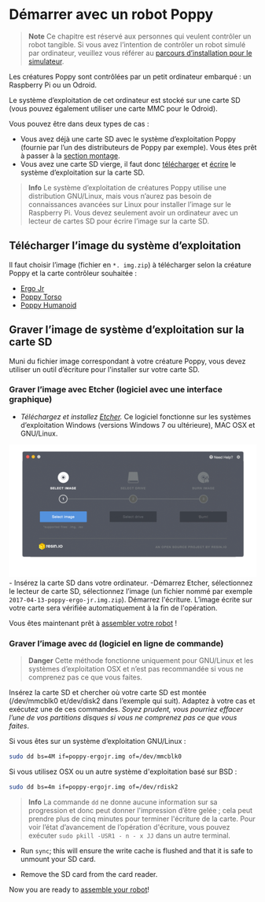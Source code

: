 # Démarrer avec un robot Poppy

> **Note** Ce chapitre est réservé aux personnes qui veulent contrôler un robot tangible. Si vous avez l’intention de contrôler un robot simulé par ordinateur, veuillez vous référer au [parcours d’installation pour le simulateur](README.md#you-want-to-try-poppy-robots-in-a-simulator-or-in-a-web-viewer).

Les créatures Poppy sont contrôlées par un petit ordinateur embarqué : un Raspberry Pi ou un Odroid.

Le système d’exploitation de cet ordinateur est stocké sur une carte SD (vous pouvez également utiliser une carte MMC pour le Odroid).

Vous pouvez être dans deux types de cas :

- Vous avez déjà une carte SD avec le système d’exploitation Poppy (fournie par l’un des distributeurs de Poppy par exemple). Vous êtes prêt à passer à la [section montage](../assembly-guides/ergo-jr.md).
- Vous avez une carte SD vierge, il faut donc [télécharger](#download-the-image-of-the-operating-system) et [écrire](#write-the-operating-system-image-to-the-sd-card) le système d’exploitation sur la carte SD.

> **Info** Le système d’exploitation de créatures Poppy utilise une distribution GNU/Linux, mais vous n’aurez pas besoin de connaissances avancées sur Linux pour installer l’image sur le Raspberry Pi. Vous devez seulement avoir un ordinateur avec un lecteur de cartes SD pour écrire l’image sur la carte SD.

## Télécharger l’image du système d’exploitation

Il faut choisir l’image (fichier en `*. img.zip`) à télécharger selon la créature Poppy et la carte contrôleur souhaitée :

- [Ergo Jr](https://github.com/poppy-project/poppy-ergo-jr/releases/)
- [Poppy Torso](https://github.com/poppy-project/poppy-torso/releases)
- [Poppy Humanoid](https://github.com/poppy-project/poppy-humanoid/releases/)

## Graver l’image de système d’exploitation sur la carte SD

Muni du fichier image correspondant à votre créature Poppy, vous devez utiliser un outil d’écriture pour l'installer sur votre carte SD.

### Graver l’image avec Etcher (logiciel avec une interface graphique)

- *Téléchargez et installez [Etcher](http://etcher.io/).* Ce logiciel fonctionne sur les systèmes d’exploitation Windows (versions Windows 7 ou ultérieure), MAC OSX et GNU/Linux.

![Etcher](img/etcher.gif) - Insérez la carte SD dans votre ordinateur. -Démarrez Etcher, sélectionnez le lecteur de carte SD, sélectionnez l’image (un fichier nommé par exemple `2017-04-13-poppy-ergo-jr.img.zip`). Démarrez l'écriture. L’image écrite sur votre carte sera vérifiée automatiquement à la fin de l'opération.

Vous êtes maintenant prêt à [assembler votre robot](../assembly-guides/ergo-jr.md) !

### Graver l’image avec `dd` (logiciel en ligne de commande)

> **Danger** Cette méthode fonctionne uniquement pour GNU/Linux et les systèmes d’exploitation OSX et n’est pas recommandée si vous ne comprenez pas ce que vous faites.

Insérez la carte SD et chercher où votre carte SD est montée (/dev/mmcblk0 et/dev/disk2 dans l’exemple qui suit). Adaptez à votre cas et exécutez une de ces commandes. *Soyez prudent, vous pourriez effacer l’une de vos partitions disques si vous ne comprenez pas ce que vous faites*.

Si vous êtes sur un système d’exploitation GNU/Linux :

```bash
sudo dd bs=4M if=poppy-ergojr.img of=/dev/mmcblk0
```

Si vous utilisez OSX ou un autre système d'exploitation basé sur BSD :

```bash
sudo dd bs=4m if=poppy-ergojr.img of=/dev/rdisk2
```

> **Info** La commande `dd` ne donne aucune information sur sa progression et donc peut donner l'impression d’être gelée ; cela peut prendre plus de cinq minutes pour terminer l'écriture de la carte. Pour voir l’état d’avancement de l’opération d'écriture, vous pouvez exécuter `sudo pkill -USR1 - n - x JJ` dans un autre terminal.

- Run `sync`; this will ensure the write cache is flushed and that it is safe to unmount your SD card.

- Remove the SD card from the card reader.

Now you are ready to [assemble your robot](../assembly-guides/ergo-jr.md)!